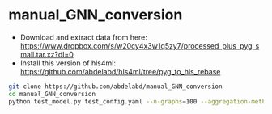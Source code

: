 # manual_GNN_conversion
- Download and extract data from here: https://www.dropbox.com/s/w20cy4x3w1q5zy7/processed_plus_pyg_small.tar.xz?dl=0
- Install this version of hls4ml: https://github.com/abdelabd/hls4ml/tree/pyg_to_hls_rebase
```bash
git clone https://github.com/abdelabd/manual_GNN_conversion
cd manual_GNN_conversion
python test_model.py test_config.yaml --n-graphs=100 --aggregation-method all --save-intermediates
```
